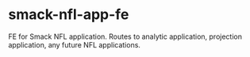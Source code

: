 # smack-nfl-app-fe
FE for Smack NFL application. Routes to analytic application, projection application, any future NFL applications.
